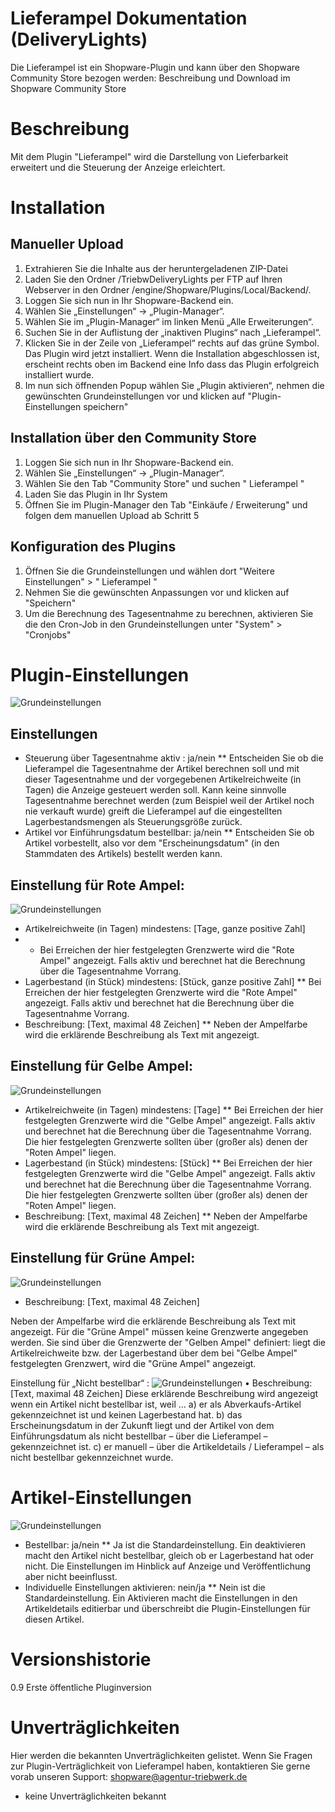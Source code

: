 Lieferampel Dokumentation (DeliveryLights)
==================

Die Lieferampel ist ein Shopware-Plugin und kann über den Shopware Community Store bezogen werden: 
Beschreibung und Download im Shopware Community Store

# Beschreibung
Mit dem Plugin "Lieferampel" wird die Darstellung von Lieferbarkeit erweitert und die Steuerung der Anzeige erleichtert.


# Installation
## Manueller Upload
1. Extrahieren Sie die Inhalte aus der heruntergeladenen ZIP-Datei
2. Laden Sie den Ordner /TriebwDeliveryLights per FTP auf Ihren Webserver in den Ordner /engine/Shopware/Plugins/Local/Backend/.
3. Loggen Sie sich nun in Ihr Shopware-Backend ein.
4. Wählen Sie „Einstellungen“ -> „Plugin-Manager“.
5. Wählen Sie im „Plugin-Manager“ im linken Menü „Alle Erweiterungen“.
6. Suchen Sie in der Auflistung der „inaktiven Plugins“ nach „Lieferampel“.
7. Klicken Sie in der Zeile von „Lieferampel“ rechts auf das grüne Symbol. Das Plugin wird jetzt installiert. Wenn die Installation abgeschlossen ist, erscheint rechts oben im Backend eine Info dass das Plugin erfolgreich installiert wurde.
8. Im nun sich öffnenden Popup wählen Sie „Plugin aktivieren“, nehmen die gewünschten Grundeinstellungen vor und klicken auf "Plugin-Einstellungen speichern"


## Installation über den Community Store
1. Loggen Sie sich nun in Ihr Shopware-Backend ein.
2. Wählen Sie „Einstellungen“ -> „Plugin-Manager“.
3. Wählen Sie den Tab "Community Store" und suchen " Lieferampel "
4. Laden Sie das Plugin in Ihr System
5. Öffnen Sie im Plugin-Manager den Tab "Einkäufe / Erweiterung" und folgen dem manuellen Upload ab Schritt 5


## Konfiguration des Plugins
1. Öffnen Sie die Grundeinstellungen und wählen dort "Weitere Einstellungen" > " Lieferampel "
2. Nehmen Sie die gewünschten Anpassungen vor und klicken auf "Speichern"
3. Um die Berechnung des Tagesentnahme zu berechnen, aktivieren Sie die den Cron-Job in den Grundeinstellungen unter "System" > "Cronjobs"


# Plugin-Einstellungen
![Grundeinstellungen](http://doku.agentur-triebwerk-shop.de/deliverylights/artikeleinstellungen_2.png)
## Einstellungen
* Steuerung über Tagesentnahme aktiv : ja/nein
** Entscheiden Sie ob die Lieferampel die Tagesentnahme der Artikel berechnen soll und mit dieser Tagesentnahme und der vorgegebenen Artikelreichweite (in Tagen) die Anzeige gesteuert werden soll. Kann keine sinnvolle Tagesentnahme berechnet werden (zum Beispiel weil der Artikel noch nie verkauft wurde) greift die Lieferampel auf die eingestellten Lagerbestandsmengen als Steuerungsgröße zurück.
* Artikel vor Einführungsdatum bestellbar: ja/nein
** Entscheiden Sie ob Artikel vorbestellt, also vor dem "Erscheinungsdatum" (in den Stammdaten des Artikels) bestellt werden kann.


## Einstellung für Rote Ampel: 
![Grundeinstellungen](http://doku.agentur-triebwerk-shop.de/deliverylights/status_rot.png)
* Artikelreichweite (in Tagen) mindestens: [Tage, ganze positive Zahl]
* * Bei Erreichen der hier festgelegten Grenzwerte wird die "Rote Ampel" angezeigt. Falls aktiv und berechnet hat die Berechnung über die Tagesentnahme Vorrang.
* Lagerbestand (in Stück) mindestens: [Stück, ganze positive Zahl]
** Bei Erreichen der hier festgelegten Grenzwerte wird die "Rote Ampel" angezeigt. Falls aktiv und berechnet hat die Berechnung über die Tagesentnahme Vorrang.
* Beschreibung: [Text, maximal 48 Zeichen]
** Neben der Ampelfarbe wird die erklärende Beschreibung als Text mit angezeigt.

## Einstellung für Gelbe Ampel:
![Grundeinstellungen](http://doku.agentur-triebwerk-shop.de/deliverylights/status_gelb.png)
* Artikelreichweite (in Tagen) mindestens: [Tage]
** Bei Erreichen der hier festgelegten Grenzwerte wird die "Gelbe Ampel" angezeigt. Falls aktiv und berechnet hat die Berechnung über die Tagesentnahme Vorrang. Die hier festgelegten Grenzwerte sollten über (großer als) denen der "Roten Ampel" liegen.
* Lagerbestand (in Stück) mindestens: [Stück]
** Bei Erreichen der hier festgelegten Grenzwerte wird die "Gelbe Ampel" angezeigt. Falls aktiv und berechnet hat die Berechnung über die Tagesentnahme Vorrang. Die hier festgelegten Grenzwerte sollten über (großer als) denen der "Roten Ampel" liegen.
* Beschreibung: [Text, maximal 48 Zeichen]
** Neben der Ampelfarbe wird die erklärende Beschreibung als Text mit angezeigt.

## Einstellung für Grüne Ampel:
![Grundeinstellungen](http://doku.agentur-triebwerk-shop.de/deliverylights/status_gruen.png)
* Beschreibung: [Text, maximal 48 Zeichen]

Neben der Ampelfarbe wird die erklärende Beschreibung als Text mit angezeigt. Für die "Grüne Ampel" müssen keine Grenzwerte angegeben werden. Sie sind über die Grenzwerte der "Gelben Ampel" definiert: liegt die Artikelreichweite bzw. der Lagerbestand über dem bei "Gelbe Ampel" festgelegten Grenzwert, wird die "Grüne Ampel" angezeigt. 

Einstellung für „Nicht bestellbar“ :
![Grundeinstellungen](http://doku.agentur-triebwerk-shop.de/deliverylights/status_schwarz.png)
•	Beschreibung: [Text, maximal 48 Zeichen]
Diese erklärende Beschreibung wird angezeigt wenn ein Artikel nicht bestellbar ist, weil …
a) er als Abverkaufs-Artikel gekennzeichnet ist und keinen Lagerbestand hat.
b) das Erscheinungsdatum in der Zukunft liegt und der Artikel von dem Einführungsdatum als nicht bestellbar – über die Lieferampel –  gekennzeichnet ist.
c) er manuell – über die Artikeldetails / Lieferampel – als nicht bestellbar gekennzeichnet wurde.

# Artikel-Einstellungen
![Grundeinstellungen](http://doku.agentur-triebwerk-shop.de/deliverylights/artikeleinstellungen_2.png)
* Bestellbar: ja/nein
** Ja ist die Standardeinstellung. Ein deaktivieren macht den Artikel nicht bestellbar, gleich ob er Lagerbestand hat oder nicht. Die Einstellungen im Hinblick auf Anzeige und Veröffentlichung aber nicht beeinflusst. 
* Individuelle Einstellungen aktivieren: nein/ja
** Nein ist die Standardeinstellung. Ein Aktivieren macht die Einstellungen in den Artikeldetails editierbar und überschreibt die Plugin-Einstellungen für diesen Artikel.

# Versionshistorie
0.9 Erste öffentliche Pluginversion

# Unverträglichkeiten
Hier werden die bekannten Unverträglichkeiten gelistet.
Wenn Sie Fragen zur Plugin-Verträglichkeit von Lieferampel haben, kontaktieren Sie gerne vorab unseren Support: shopware@agentur-triebwerk.de
- keine Unverträglichkeiten bekannt
 


